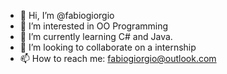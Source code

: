 - 👋 Hi, I’m @fabiogiorgio
- 👀 I’m interested in OO Programming
- 🌱 I’m currently learning C# and Java.
- 💞️ I’m looking to collaborate on a internship
- 📫 How to reach me: fabiogiorgio@outlook.com

<!---
fabiogiorgio/fabiogiorgio is a ✨ special ✨ repository because its `README.md` (this file) appears on your GitHub profile.
You can click the Preview link to take a look at your changes.
--->
